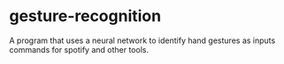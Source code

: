 # gesture-recognition
A program that uses a neural network to identify hand gestures as inputs commands for spotify and other tools.
